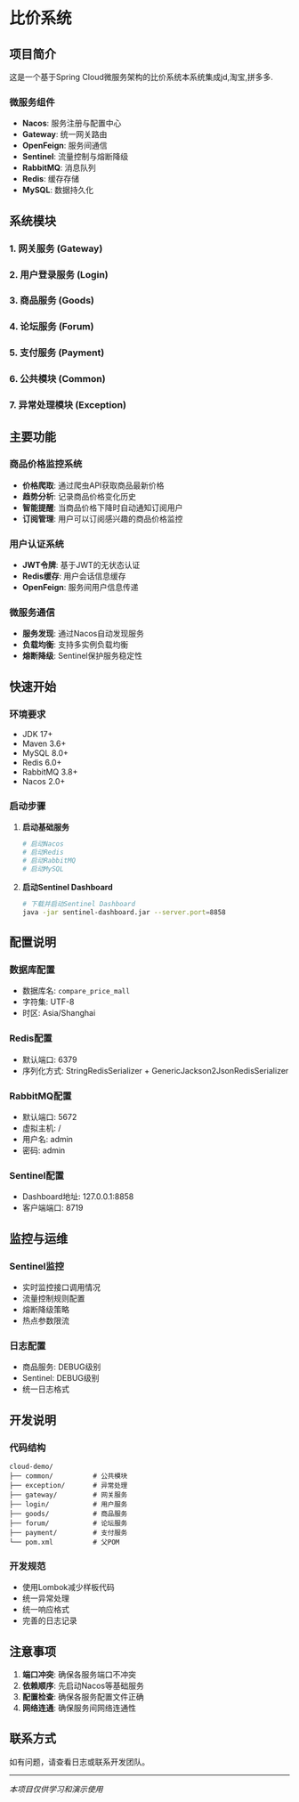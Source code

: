 #  比价系统

## 项目简介

这是一个基于Spring Cloud微服务架构的比价系统本系统集成jd,淘宝,拼多多.



### 微服务组件
- **Nacos**: 服务注册与配置中心
- **Gateway**: 统一网关路由
- **OpenFeign**: 服务间通信
- **Sentinel**: 流量控制与熔断降级
- **RabbitMQ**: 消息队列
- **Redis**: 缓存存储
- **MySQL**: 数据持久化

## 系统模块

### 1. 网关服务 (Gateway)

### 2. 用户登录服务 (Login)

### 3. 商品服务 (Goods)

### 4. 论坛服务 (Forum)

### 5. 支付服务 (Payment)

### 6. 公共模块 (Common)

### 7. 异常处理模块 (Exception)

## 主要功能

### 商品价格监控系统
- **价格爬取**: 通过爬虫API获取商品最新价格
- **趋势分析**: 记录商品价格变化历史
- **智能提醒**: 当商品价格下降时自动通知订阅用户
- **订阅管理**: 用户可以订阅感兴趣的商品价格监控

### 用户认证系统
- **JWT令牌**: 基于JWT的无状态认证
- **Redis缓存**: 用户会话信息缓存
- **OpenFeign**: 服务间用户信息传递

### 微服务通信
- **服务发现**: 通过Nacos自动发现服务
- **负载均衡**: 支持多实例负载均衡
- **熔断降级**: Sentinel保护服务稳定性



## 快速开始

### 环境要求
- JDK 17+
- Maven 3.6+
- MySQL 8.0+
- Redis 6.0+
- RabbitMQ 3.8+
- Nacos 2.0+

### 启动步骤

1. **启动基础服务**
   ```bash
   # 启动Nacos
   # 启动Redis
   # 启动RabbitMQ
   # 启动MySQL
   ```

2. **启动Sentinel Dashboard**
   ```bash
   # 下载并启动Sentinel Dashboard
   java -jar sentinel-dashboard.jar --server.port=8858
   ```



## 配置说明

### 数据库配置
- 数据库名: `compare_price_mall`
- 字符集: UTF-8
- 时区: Asia/Shanghai

### Redis配置
- 默认端口: 6379
- 序列化方式: StringRedisSerializer + GenericJackson2JsonRedisSerializer

### RabbitMQ配置
- 默认端口: 5672
- 虚拟主机: /
- 用户名: admin
- 密码: admin

### Sentinel配置
- Dashboard地址: 127.0.0.1:8858
- 客户端端口: 8719

## 监控与运维

### Sentinel监控
- 实时监控接口调用情况
- 流量控制规则配置
- 熔断降级策略
- 热点参数限流

### 日志配置
- 商品服务: DEBUG级别
- Sentinel: DEBUG级别
- 统一日志格式

## 开发说明

### 代码结构
```
cloud-demo/
├── common/          # 公共模块
├── exception/       # 异常处理
├── gateway/         # 网关服务
├── login/           # 用户服务
├── goods/           # 商品服务
├── forum/           # 论坛服务
├── payment/         # 支付服务
└── pom.xml          # 父POM
```

### 开发规范
- 使用Lombok减少样板代码
- 统一异常处理
- 统一响应格式
- 完善的日志记录

## 注意事项

1. **端口冲突**: 确保各服务端口不冲突
2. **依赖顺序**: 先启动Nacos等基础服务
3. **配置检查**: 确保各服务配置文件正确
4. **网络连通**: 确保服务间网络连通性

## 联系方式

如有问题，请查看日志或联系开发团队。

---

*本项目仅供学习和演示使用*
